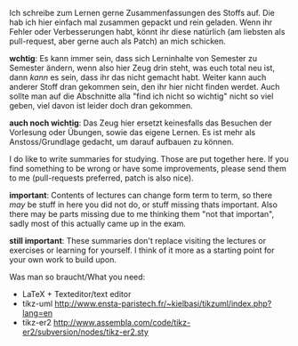 Ich schreibe zum Lernen gerne Zusammenfassungen des Stoffs auf. Die hab ich hier einfach mal zusammen gepackt und rein geladen. Wenn ihr Fehler oder Verbesserungen habt, könnt ihr diese natürlich (am liebsten als pull-request, aber gerne auch als Patch) an mich schicken.

**wchtig**: Es kann immer sein, dass sich Lerninhalte von Semester zu Semester ändern, wenn also hier Zeug drin steht, was euch total neu ist, dann _kann_ es sein, dass ihr das nicht gemacht habt. Weiter kann auch anderer Stoff dran gekommen sein, den ihr hier nicht finden werdet. Auch sollte man auf die Abschnitte alla "find ich nicht so wichtig" nicht so viel geben, viel davon ist leider doch dran gekommen.

**auch noch wichtig**: Das Zeug hier ersetzt keinesfalls das Besuchen der Vorlesung oder Übungen, sowie das eigene Lernen. Es ist mehr als Anstoss/Grundlage gedacht, um darauf aufbauen zu können.

I do like to write summaries for studying. Those are put together here. If you find something to be wrong or have some improvements, please send them to me (pull-requests preferred, patch is also nice).

**important**: Contents of lectures can change form term to term, so there _may_ be stuff in here you did not do, or stuff missing thats important. Also there may be parts missing due to me thinking them "not that importan", sadly most of this actually came up in the exam.

**still important**: These summaries don't replace visiting the lectures or exercises or learning for yourself. I think of it more as a starting point for your own work to build upon.

Was man so braucht/What you need:

* LaTeX + Texteditor/text editor
* tikz-uml http://www.ensta-paristech.fr/~kielbasi/tikzuml/index.php?lang=en
* tikz-er2 http://www.assembla.com/code/tikz-er2/subversion/nodes/tikz-er2.sty
